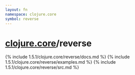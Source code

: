 ```yaml
---
layout: fn
namespace: clojure.core
symbol: reverse
---
```


# [clojure.core](../)/reverse

{% include 1.5.1/clojure.core/reverse/docs.md %}
{% include 1.5.1/clojure.core/reverse/examples.md %}
{% include 1.5.1/clojure.core/reverse/src.md %}

